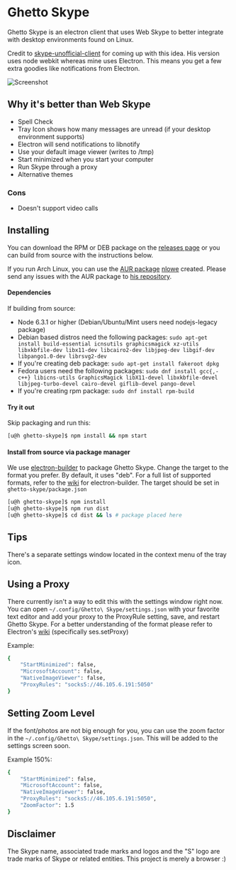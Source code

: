 # Ghetto Skype

Ghetto Skype is an electron client that uses Web Skype to better integrate with desktop environments found on Linux.

Credit to [skype-unofficial-client](https://github.com/haskellcamargo/skype-unofficial-client) for coming up with this idea. His version uses node webkit whereas mine uses Electron. This means you get a few extra goodies like notifications from Electron.

![Screenshot](src/assets/screenshot.png)

## Why it's better than Web Skype
- Spell Check
- Tray Icon shows how many messages are unread (if your desktop environment supports)
- Electron will send notifications to libnotify
- Use your default image viewer (writes to /tmp)
- Start minimized when you start your computer
- Run Skype through a proxy
- Alternative themes

### Cons
- Doesn't support video calls

## Installing

You can download the RPM or DEB package on the [releases page](https://github.com/stanfieldr/ghetto-skype/releases)
or you can build from source with the instructions below.

If you run Arch Linux, you can use the [AUR package](https://aur.archlinux.org/packages/ghetto-skype) [nlowe](https://github.com/nlowe)
created. Please send any issues with the AUR package to [his repository](https://github.com/nlowe/aur-ghetto-skype/issues).

#### Dependencies

If building from source:
- Node 6.3.1 or higher (Debian/Ubuntu/Mint users need nodejs-legacy package)
- Debian based distros need the following packages: `sudo apt-get install build-essential icnsutils graphicsmagick xz-utils libxkbfile-dev libx11-dev libcairo2-dev libjpeg-dev libgif-dev libpango1.0-dev librsvg2-dev`
- If you're creating deb package: `sudo apt-get install fakeroot dpkg`
- Fedora users need the following packages: `sudo dnf install gcc{,-c++} libicns-utils GraphicsMagick libX11-devel libxkbfile-devel libjpeg-turbo-devel cairo-devel giflib-devel pango-devel`
- If you're creating rpm package: `sudo dnf install rpm-build`

#### Try it out

Skip packaging and run this:
```bash
[u@h ghetto-skype]$ npm install && npm start
```

#### Install from source via package manager

We use [electron-builder](https://github.com/electron-userland/electron-builder) to package Ghetto Skype. Change the target to the
format you prefer. By default, it uses "deb". For a full list of supported formats,
refer to the [wiki](https://www.electron.build/configuration/linux) for electron-builder.
The target should be set in `ghetto-skype/package.json`

```bash
[u@h ghetto-skype]$ npm install
[u@h ghetto-skype]$ npm run dist
[u@h ghetto-skype]$ cd dist && ls # package placed here
```

## Tips

There's a separate settings window located in the context menu of the tray icon.

## Using a Proxy

There currently isn't a way to edit this with the settings window right now. You can open `~/.config/Ghetto\ Skype/settings.json` with your favorite text editor and add your proxy to the ProxyRule setting, save, and restart
Ghetto Skype. For a better understanding of the format please refer to Electron's [wiki](https://github.com/electron/electron/blob/master/docs/api/session.md#instance-methods) (specifically ses.setProxy)

Example:
```bash
{
	"StartMinimized": false,
	"MicrosoftAccount": false,
	"NativeImageViewer": false,
	"ProxyRules": "socks5://46.105.6.191:5050"
}
```

## Setting Zoom Level

If the font/photos are not big enough for you, you can use the zoom factor in the `~/.config/Ghetto\ Skype/settings.json`.
This will be added to the settings screen soon.

Example 150%:
```bash
{
	"StartMinimized": false,
	"MicrosoftAccount": false,
	"NativeImageViewer": false,
	"ProxyRules": "socks5://46.105.6.191:5050",
	"ZoomFactor": 1.5
}
```

## Disclaimer
The Skype name, associated trade marks and logos and the "S" logo are trade marks of Skype or related entities. This project is merely a browser :)
